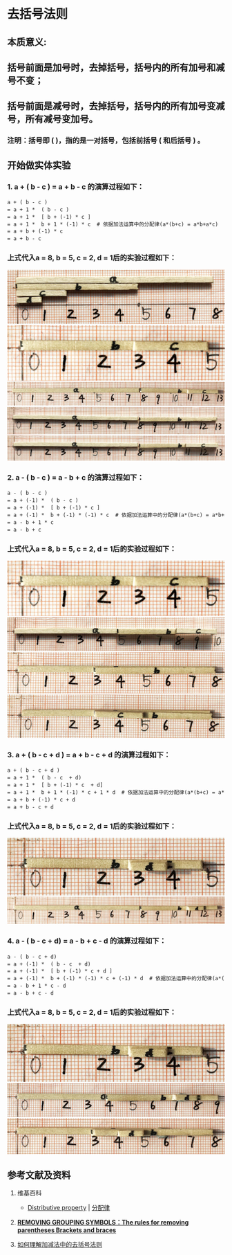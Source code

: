 # 去括号法则

## 本质意义: 
## 括号前面是加号时，去掉括号，括号内的所有加号和减号不变；
## 括号前面是减号时，去掉括号，括号内的所有加号变减号，所有减号变加号。

### 注明：括号即 ( )，指的是一对括号，包括前括号 ( 和后括号 ) 。

## 开始做实体实验

### 1. a + ( b - c ) = a + b - c 的演算过程如下： 

```html
a + ( b - c )
= a + 1 *  ( b - c )
= a + 1 *  [ b + (-1) * c ]          
= a + 1 *  b + 1 * (-1) * c  # 依据加法运算中的分配律(a*(b+c) = a*b+a*c)
= a + b + (-1) * c 
= a + b - c 
```

### 上式代入a = 8, b = 5, c = 2, d = 1后的实验过程如下：

![](/images/数论/感受加减乘除的运算规律/去括号法则/1a1.jpg)
![](/images/数论/感受加减乘除的运算规律/去括号法则/1a2.jpg)
![](/images/数论/感受加减乘除的运算规律/去括号法则/1a3.jpg)
![](/images/数论/感受加减乘除的运算规律/去括号法则/1a4.jpg)
![](/images/数论/感受加减乘除的运算规律/去括号法则/1a5.jpg)

### 2. a - ( b - c ) = a - b + c 的演算过程如下：

```html
a - ( b - c )
= a + (-1) *  ( b - c )                      
= a + (-1) *  [ b + (-1) * c ]
= a + (-1) *  b + (-1) * (-1) * c  # 依据加法运算中的分配律(a*(b+c) = a*b+a*c)
= a - b + 1 * c 
= a - b + c 
```

### 上式代入a = 8, b = 5, c = 2, d = 1后的实验过程如下：

![](/images/数论/感受加减乘除的运算规律/去括号法则/2a1.jpg)
![](/images/数论/感受加减乘除的运算规律/去括号法则/2a2.jpg)
![](/images/数论/感受加减乘除的运算规律/去括号法则/2a3.jpg)
![](/images/数论/感受加减乘除的运算规律/去括号法则/2a4.jpg)

### 3. a + ( b - c + d ) = a + b - c + d 的演算过程如下：

```html
a + ( b - c + d )
= a + 1 *  ( b - c  + d)
= a + 1 *  [ b + (-1) * c  + d]
= a + 1 *  b + 1 * (-1) * c + 1 * d  # 依据加法运算中的分配律(a*(b+c) = a*b+a*c)
= a + b + (-1) * c + d
= a + b - c + d
```

### 上式代入a = 8, b = 5, c = 2, d = 1后的实验过程如下：

![](/images/数论/感受加减乘除的运算规律/去括号法则/3a1.jpg)
![](/images/数论/感受加减乘除的运算规律/去括号法则/3a2.jpg)

### 4. a - ( b - c + d) = a - b + c - d 的演算过程如下：

```html
a - ( b - c + d)
= a + (-1) *  ( b - c  + d)
= a + (-1) *  [ b + (-1) * c + d ]
= a + (-1) *  b + (-1) * (-1) * c + (-1) * d  # 依据加法运算中的分配律(a*(b+c) = a*b+a*c)
= a - b + 1 * c - d 
= a - b + c - d
```

### 上式代入a = 8, b = 5, c = 2, d = 1后的实验过程如下：

![](/images/数论/感受加减乘除的运算规律/去括号法则/4a1.jpg)
![](/images/数论/感受加减乘除的运算规律/去括号法则/4a2.jpg)
![](/images/数论/感受加减乘除的运算规律/去括号法则/4a3.jpg)

## 参考文献及资料

1. 维基百科
	- [Distributive property](https://en.wikipedia.org/wiki/Distributive_property) | [分配律](https://zh.wikipedia.org/wiki/%E5%88%86%E9%85%8D%E5%BE%8B) 

2. [**REMOVING GROUPING SYMBOLS：The rules for removing parentheses Brackets and braces**](https://www.themathpage.com/Alg/parentheses.htm) 
3. [如何理解加减法中的去括号法则](https://www.sohu.com/a/192486669_99913745) 